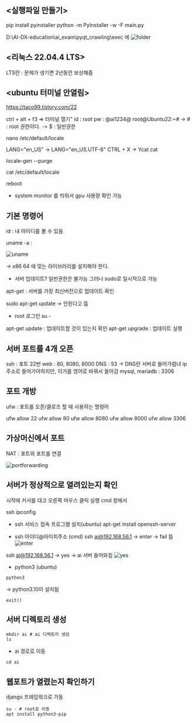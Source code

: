 ## <실행파일 만들기>
pip install pyinstaller
python -m PyInstaller -w -F main.py

D:\AI-DX-education\ai_exam\pyqt_crawling\exec 에
![folder](D:\AI-DX-education\ai_exam\pyqt_crawling\img\2024-05-09\folder.png)


## <리눅스 22.04.4 LTS>
LTS란 : 문제가 생기면 2년동안 보상해줌


## <ubuntu 터미널 안열림>
https://taco99.tistory.com/22

ctrl + alt + f3 => 터미널 열기"
id : root
pw : @ai1234@
root@Ubuntu22:~#
-> # : root 권한이다.
-> $ : 일반권한

nano /etc/default/locale

LANG="en_US" -> LANG="en_US.UTF-8"
CTRL + X -> Ycat cat

locale-gen --purge

cat /etc/default/locale

reboot

* system monitor 를 띄워서 gpu 사용량 확인 가능

## 기본 명령어
id : 내 아이디를 볼 수 있음

uname -a : 

![uname](D:\AI-DX-education\ai_exam\pyqt_crawling\img\2024-05-09\uname.png)

-> x86 64 에 맞는 라이브러리를 설치해야 한다.

* 서버 업데이트?
일반권한은 불가능 그러나 sudo로 일시적으로 가능

apt-get : 서버를 가장 최신버전으로 업데이트 확인

sudo apt-get update
-> 안된다고 뜸

* root 로그인
su -

apt-get update : 업데이트할 것이 있는지 확인
apt-get upgrade : 업데이트 실행


## 서버 포트를 4개 오픈
ssh : 포트 22번
web : 80, 8080, 8000
DNS : 53
-> DNS란 서버로 들어가렴녀 ip주소로 들어가야하지만, 이거를 영어로 바꿔서 들어감
mysql, mariadb : 3306


## 포트 개방
ufw : 포트를 오픈/클로즈 할 때 사용하는 명령어

ufw allow 22
ufw allow 80
ufw allow 8080
ufw allow 8000
ufw allow 3306


## 가상머신에서 포트 
NAT : 포트와 포트를 연결

![portforwarding](D:\AI-DX-education\ai_exam\pyqt_crawling\img\2024-05-09\portforwarding.png)


## 서버가 정상적으로 열려있는지 확인
시작에 커서를 대고 오른쪽 마우스 클릭
실행
cmd 창에서 

ssh
ipconfig

* ssh 서비스 접속 프로그램 설치(ubuntu)
apt-get install openssh-server

* ssh 아이디@아이피주소 (cmd)
ssh ai@192.168.56.1
-> enter
-> fail 뜸
![enter](D:\AI-DX-education\ai_exam\pyqt_crawling\img\2024-05-09\enter.png)

ssh ai@192.168.56.1
-> yes
-> ai 서버 들어와짐
![yes](D:\AI-DX-education\ai_exam\pyqt_crawling\img\2024-05-09\yes.png)

* python3 (ubuntu)
```
python3
```
-> python3.10이 설치됨

```
exit()
```


## 서버 디렉토리 생성
```
mkdir ai # ai 디렉토리 생성
ls
```

* ai 경로로 이동
```
cd ai
```

## 웹포트가 열렸는지 확인하기
django 프레임워크로 가동

```
su - # root로 이동
apt install python3-pip

```





